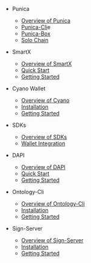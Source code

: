 - Punica
  - [Overview of Punica](docs-en/Punica/punica.md)
  - [Punica-Cli](docs-en/Punica/punica-cli.md)e
  - [Punica-Box](docs-en/Punica/punica-box.md)
  - [Solo Chain](docs-en/Punica/solo-chain.md)

- SmartX
  - [Overview of SmartX](docs-en/SmartX/overview.md)
  - [Quick Start](docs-en/SignSmartXServer/quickstart.md)
  - [Getting Started](docs-en/SmartX/getting-started.md)

- Cyano Wallet
  - [Overview of Cyano](docs-en/Cyano/overview.md)
  - [Installation](docs-en/Cyano/installation.md)
  - [Getting Started](docs-en/Cyano/getting-started.md)

- SDKs
  - [Overview of SDKs](docs-en/SDKs/SDKs.md)
  - [Wallet Integration](docs-en/SDKs/wallet-intergration.md)

- DAPI
  - [Overview of DAPI](docs-en/dApi/overview.md)
  - [Quick Start](docs-en/dApi/quickstart.md)
  - [Getting Started](docs-en/dApi/getting-started.md)

- Ontology-Cli
  - [Overview of Ontology-Cli](docs-en/OntologyCli/overview.md)
  - [Installation](docs-en/OntologyCli/installation.md)
  - [Getting Started](docs-en/OntologyCli/getting-started.md)

- Sign-Server
  - [Overview of Sign-Server](docs-en/SignServer/overview.md)
  - [Installation](docs-en/SignServer/installation.md)
  - [Getting Started](docs-en/SignServer/getting-started.md)
